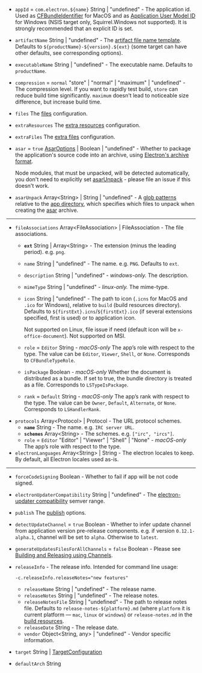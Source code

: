 * <code id="PlatformSpecificBuildOptions-appId">appId</code> = `com.electron.${name}` String | "undefined" - The application id. Used as [CFBundleIdentifier](https://developer.apple.com/library/ios/documentation/General/Reference/InfoPlistKeyReference/Articles/CoreFoundationKeys.html#//apple_ref/doc/uid/20001431-102070) for MacOS and as [Application User Model ID](https://msdn.microsoft.com/en-us/library/windows/desktop/dd378459(v=vs.85).aspx) for Windows (NSIS target only, Squirrel.Windows not supported). It is strongly recommended that an explicit ID is set.
* <code id="PlatformSpecificBuildOptions-artifactName">artifactName</code> String | "undefined" - The [artifact file name template](/configuration/configuration#artifact-file-name-template). Defaults to `${productName}-${version}.${ext}` (some target can have other defaults, see corresponding options).
* <code id="PlatformSpecificBuildOptions-executableName">executableName</code> String | "undefined" - The executable name. Defaults to `productName`.
* <code id="PlatformSpecificBuildOptions-compression">compression</code> = `normal` "store" | "normal" | "maximum" | "undefined" - The compression level. If you want to rapidly test build, `store` can reduce build time significantly. `maximum` doesn't lead to noticeable size difference, but increase build time.
* <code id="PlatformSpecificBuildOptions-files">files</code> The [files](/configuration/contents#files) configuration.
* <code id="PlatformSpecificBuildOptions-extraResources">extraResources</code> The [extra resources](/configuration/contents#extraresources) configuration.
* <code id="PlatformSpecificBuildOptions-extraFiles">extraFiles</code> The [extra files](/configuration/contents#extrafiles) configuration.
* <code id="PlatformSpecificBuildOptions-asar">asar</code> = `true` [AsarOptions](#AsarOptions) | Boolean | "undefined" - Whether to package the application's source code into an archive, using [Electron's archive format](http://electron.atom.io/docs/tutorial/application-packaging/).
    
    Node modules, that must be unpacked, will be detected automatically, you don't need to explicitly set [asarUnpack](#configuration-asarUnpack) - please file an issue if this doesn't work.

* <code id="PlatformSpecificBuildOptions-asarUnpack">asarUnpack</code> Array&lt;String&gt; | String | "undefined" - A [glob patterns](/file-patterns) relative to the [app directory](#MetadataDirectories-app), which specifies which files to unpack when creating the [asar](http://electron.atom.io/docs/tutorial/application-packaging/) archive.

---

* <code id="PlatformSpecificBuildOptions-fileAssociations">fileAssociations</code> Array&lt;FileAssociation&gt; | FileAssociation<a name="FileAssociation"></a> - The file associations.
    * **<code id="FileAssociation-ext">ext</code>** String | Array&lt;String&gt; - The extension (minus the leading period). e.g. `png`.
    * <code id="FileAssociation-name">name</code> String | "undefined" - The name. e.g. `PNG`. Defaults to `ext`.
    * <code id="FileAssociation-description">description</code> String | "undefined" - *windows-only.* The description.
    * <code id="FileAssociation-mimeType">mimeType</code> String | "undefined" - *linux-only.* The mime-type.
    * <code id="FileAssociation-icon">icon</code> String | "undefined" - The path to icon (`.icns` for MacOS and `.ico` for Windows), relative to `build` (build resources directory). Defaults to `${firstExt}.icns`/`${firstExt}.ico` (if several extensions specified, first is used) or to application icon.
        
        Not supported on Linux, file issue if need (default icon will be `x-office-document`). Not supported on MSI.

    * <code id="FileAssociation-role">role</code> = `Editor` String - *macOS-only* The app’s role with respect to the type. The value can be `Editor`, `Viewer`, `Shell`, or `None`. Corresponds to `CFBundleTypeRole`.
    * <code id="FileAssociation-isPackage">isPackage</code> Boolean - *macOS-only* Whether the document is distributed as a bundle. If set to true, the bundle directory is treated as a file. Corresponds to `LSTypeIsPackage`.
    * <code id="FileAssociation-rank">rank</code> = `Default` String - *macOS-only* The app’s rank with respect to the type. The value can be `Owner`, `Default`, `Alternate`, or `None`. Corresponds to `LSHandlerRank`.
* <code id="PlatformSpecificBuildOptions-protocols">protocols</code> Array&lt;Protocol&gt; | Protocol<a name="Protocol"></a> - The URL protocol schemes.
    * **<code id="Protocol-name">name</code>** String - The name. e.g. `IRC server URL`.
    * **<code id="Protocol-schemes">schemes</code>** Array&lt;String&gt; - The schemes. e.g. `["irc", "ircs"]`.
    * <code id="Protocol-role">role</code> = `Editor` "Editor" | "Viewer" | "Shell" | "None" - *macOS-only* The app’s role with respect to the type.
* <code id="PlatformSpecificBuildOptions-electronLanguages">electronLanguages</code> Array&lt;String&gt; | String - The electron locales to keep. By default, all Electron locales used as-is.

---

* <code id="PlatformSpecificBuildOptions-forceCodeSigning">forceCodeSigning</code> Boolean - Whether to fail if app will be not code signed.
* <code id="PlatformSpecificBuildOptions-electronUpdaterCompatibility">electronUpdaterCompatibility</code> String | "undefined" - The [electron-updater compatibility](/auto-update#compatibility) semver range.
* <code id="PlatformSpecificBuildOptions-publish">publish</code> The [publish](/configuration/publish) options.
* <code id="PlatformSpecificBuildOptions-detectUpdateChannel">detectUpdateChannel</code> = `true` Boolean - Whether to infer update channel from application version pre-release components. e.g. if version `0.12.1-alpha.1`, channel will be set to `alpha`. Otherwise to `latest`.
* <code id="PlatformSpecificBuildOptions-generateUpdatesFilesForAllChannels">generateUpdatesFilesForAllChannels</code> = `false` Boolean - Please see [Building and Releasing using Channels](https://github.com/electron-userland/electron-builder/issues/1182#issuecomment-324947139).
* <code id="PlatformSpecificBuildOptions-releaseInfo">releaseInfo</code><a name="ReleaseInfo"></a> - The release info. Intended for command line usage:
    
    ``` -c.releaseInfo.releaseNotes="new features" ```

    * <code id="ReleaseInfo-releaseName">releaseName</code> String | "undefined" - The release name.
    * <code id="ReleaseInfo-releaseNotes">releaseNotes</code> String | "undefined" - The release notes.
    * <code id="ReleaseInfo-releaseNotesFile">releaseNotesFile</code> String | "undefined" - The path to release notes file. Defaults to `release-notes-${platform}.md` (where `platform` it is current platform — `mac`, `linux` or `windows`) or `release-notes.md` in the [build resources](#MetadataDirectories-buildResources).
    * <code id="ReleaseInfo-releaseDate">releaseDate</code> String - The release date.
    * <code id="ReleaseInfo-vendor">vendor</code> Object&lt;String, any&gt; | "undefined" - Vendor specific information.
* <code id="PlatformSpecificBuildOptions-target">target</code> String | [TargetConfiguration](/cli#targetconfiguration)
* <code id="PlatformSpecificBuildOptions-defaultArch">defaultArch</code> String
